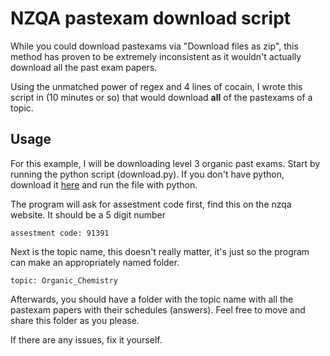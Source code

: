 # NZQA pastexam download script

While you could download pastexams via "Download files as zip", this method has proven to be extremely inconsistent as it wouldn't actually download all the past exam papers. 

Using the unmatched power of regex and 4 lines of cocain, I wrote this script in (10 minutes or so) that would download **all** of the pastexams of a topic. 

## Usage 
For this example, I will be downloading level 3 organic past exams. Start by running the python script (download.py). If you don't have python, download it [here](https://www.python.org/) and run the file with python.

The program will ask for assestment code first, find this on the nzqa website. It should be a 5 digit number
```
assestment code: 91391
```

Next is the topic name, this doesn't really matter, it's just so the program can make an appropriately named folder.
```
topic: Organic_Chemistry
```

Afterwards, you should have a folder with the topic name with all the pastexam papers with their schedules (answers). Feel free to move and share this folder as you please.

If there are any issues, fix it yourself.
